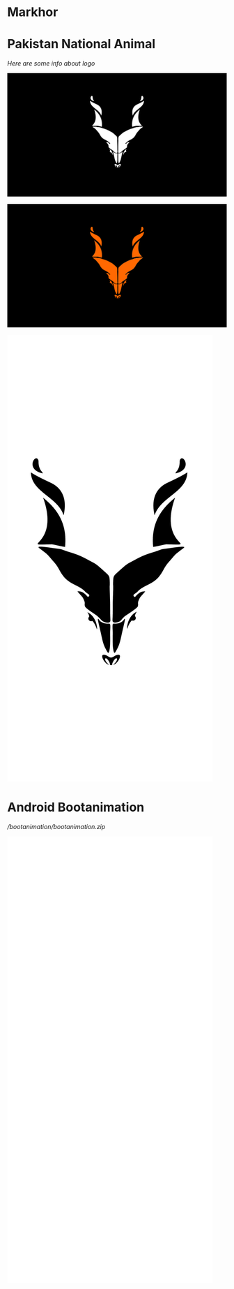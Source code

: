 # Markhor

# Pakistan National Animal
*Here are some info about logo*

![alt text](https://github.com/fahad15090/Markhor/blob/main/desktop-4k.jpg?raw=true)

![alt text](https://github.com/fahad15090/Markhor/blob/main/desktop-4k-orn.jpg?raw=true)

![alt text](https://github.com/fahad15090/Markhor/blob/main/mobile-1080x2340%40100x-100.jpg?raw=true)

# Android Bootanimation
*/bootanimation/bootanimation.zip*

![alt text](https://github.com/fahad15090/Markhor/blob/main/bootanimation/makhor-bootanimation-gif.gif?raw=true)

